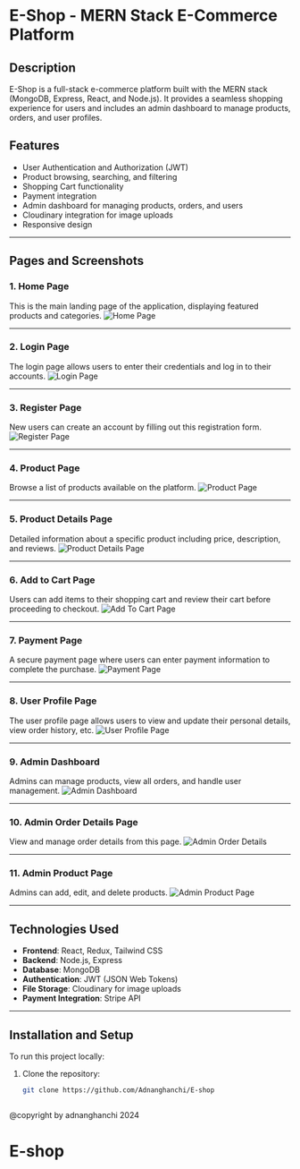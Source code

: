 # E-Shop - MERN Stack E-Commerce Platform

## Description

E-Shop is a full-stack e-commerce platform built with the MERN stack (MongoDB, Express, React, and Node.js). It provides a seamless shopping experience for users and includes an admin dashboard to manage products, orders, and user profiles.

## Features

- User Authentication and Authorization (JWT)
- Product browsing, searching, and filtering
- Shopping Cart functionality
- Payment integration
- Admin dashboard for managing products, orders, and users
- Cloudinary integration for image uploads
- Responsive design

---

## Pages and Screenshots

### 1. Home Page
This is the main landing page of the application, displaying featured products and categories.
![Home Page](https://asset.cloudinary.com/dqioxqal2/ec764dc885547f461db558546af6837c)

---

### 2. Login Page
The login page allows users to enter their credentials and log in to their accounts.
![Login Page](./path-to-image/login-page.png)

---

### 3. Register Page
New users can create an account by filling out this registration form.
![Register Page](./path-to-image/register-page.png)

---

### 4. Product Page
Browse a list of products available on the platform.
![Product Page](./path-to-image/product-page.png)

---

### 5. Product Details Page
Detailed information about a specific product including price, description, and reviews.
![Product Details Page](./path-to-image/product-details-page.png)

---

### 6. Add to Cart Page
Users can add items to their shopping cart and review their cart before proceeding to checkout.
![Add To Cart Page](./path-to-image/cart-page.png)

---

### 7. Payment Page
A secure payment page where users can enter payment information to complete the purchase.
![Payment Page](./path-to-image/payment-page.png)

---

### 8. User Profile Page
The user profile page allows users to view and update their personal details, view order history, etc.
![User Profile Page](./path-to-image/user-profile-page.png)

---

### 9. Admin Dashboard
Admins can manage products, view all orders, and handle user management.
![Admin Dashboard](./path-to-image/admin-dashboard.png)

---

### 10. Admin Order Details Page
View and manage order details from this page.
![Admin Order Details](./path-to-image/admin-order-details-page.png)

---

### 11. Admin Product Page
Admins can add, edit, and delete products.
![Admin Product Page](./path-to-image/admin-product-page.png)

---

## Technologies Used

- **Frontend**: React, Redux, Tailwind CSS
- **Backend**: Node.js, Express
- **Database**: MongoDB
- **Authentication**: JWT (JSON Web Tokens)
- **File Storage**: Cloudinary for image uploads
- **Payment Integration**: Stripe API

---

## Installation and Setup

To run this project locally:

1. Clone the repository:
   ```bash
   git clone https://github.com/Adnanghanchi/E-shop



@copyright by adnanghanchi 2024
# E-shop
